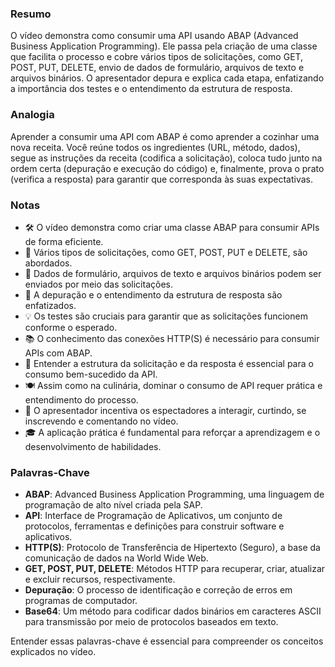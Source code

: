 ### Resumo
O vídeo demonstra como consumir uma API usando ABAP (Advanced Business Application Programming). Ele passa pela criação de uma classe que facilita o processo e cobre vários tipos de solicitações, como GET, POST, PUT, DELETE, envio de dados de formulário, arquivos de texto e arquivos binários. O apresentador depura e explica cada etapa, enfatizando a importância dos testes e o entendimento da estrutura de resposta.

### Analogia
Aprender a consumir uma API com ABAP é como aprender a cozinhar uma nova receita. Você reúne todos os ingredientes (URL, método, dados), segue as instruções da receita (codifica a solicitação), coloca tudo junto na ordem certa (depuração e execução do código) e, finalmente, prova o prato (verifica a resposta) para garantir que corresponda às suas expectativas.

### Notas
- 🛠️ O vídeo demonstra como criar uma classe ABAP para consumir APIs de forma eficiente.
- 📝 Vários tipos de solicitações, como GET, POST, PUT e DELETE, são abordados.
- 🔄 Dados de formulário, arquivos de texto e arquivos binários podem ser enviados por meio das solicitações.
- 🐛 A depuração e o entendimento da estrutura de resposta são enfatizados.
- 💡 Os testes são cruciais para garantir que as solicitações funcionem conforme o esperado.
- 📚 O conhecimento das conexões HTTP(S) é necessário para consumir APIs com ABAP.
- 🔄 Entender a estrutura da solicitação e da resposta é essencial para o consumo bem-sucedido da API.
- 🍽️ Assim como na culinária, dominar o consumo de API requer prática e entendimento do processo.
- 💬 O apresentador incentiva os espectadores a interagir, curtindo, se inscrevendo e comentando no vídeo.
- 🎓 A aplicação prática é fundamental para reforçar a aprendizagem e o desenvolvimento de habilidades.

### Palavras-Chave
- **ABAP**: Advanced Business Application Programming, uma linguagem de programação de alto nível criada pela SAP.
- **API**: Interface de Programação de Aplicativos, um conjunto de protocolos, ferramentas e definições para construir software e aplicativos.
- **HTTP(S)**: Protocolo de Transferência de Hipertexto (Seguro), a base da comunicação de dados na World Wide Web.
- **GET, POST, PUT, DELETE**: Métodos HTTP para recuperar, criar, atualizar e excluir recursos, respectivamente.
- **Depuração**: O processo de identificação e correção de erros em programas de computador.
- **Base64**: Um método para codificar dados binários em caracteres ASCII para transmissão por meio de protocolos baseados em texto.

Entender essas palavras-chave é essencial para compreender os conceitos explicados no vídeo.
